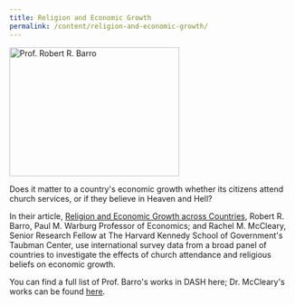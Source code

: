 ```yaml
---
title: Religion and Economic Growth
permalink: /content/religion-and-economic-growth/
---
```

<img src="{{site.baseurl}}/assets/img/barro_books.jpg" alt="Prof. Robert R. Barro" title="Prof. Robert R. Barro" width="300" height="228" class="floatright">

Does it matter to a country's economic growth whether its citizens attend church services, or if they believe in Heaven and Hell?  

In their article, [Religion and Economic Growth across Countries](http://nrs.harvard.edu/urn-3:HUL.InstRepos:3708464), Robert R. Barro, Paul M. Warburg Professor of Economics; and Rachel M. McCleary, Senior Research Fellow at The Harvard Kennedy School of Government's Taubman Center, use international survey data from a broad panel of countries to investigate the effects of church attendance and religious beliefs on economic growth.

You can find a full list of Prof. Barro's works in DASH here; Dr. McCleary's works can be found [here](http://dash.harvard.edu/browse?type=harvardAuthor&authority=b1dec8bd7b368480555e275d628d2e85).
